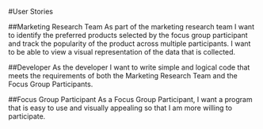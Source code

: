 #User Stories

##Marketing Research Team
As part of the marketing research team I want to identify the preferred products selected by the focus group participant and track the popularity of the product across multiple participants. I want to be able to view a visual representation of the data that is collected.

##Developer
As the developer I want to write simple and logical code that meets the requirements of both the Marketing Research Team and the Focus Group Participants.

##Focus Group Participant
As a Focus Group Participant, I want a program that is easy to use and visually appealing so that I am more willing to participate.